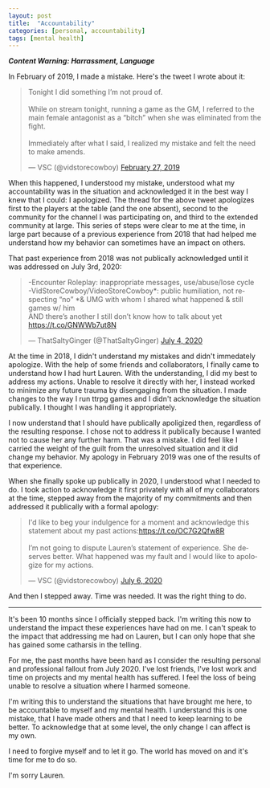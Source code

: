 ```yaml
---
layout: post
title:  "Accountability"
categories: [personal, accountability]
tags: [mental health]
---
```


***Content Warning: Harrassment, Language***

In February of 2019, I made a mistake. Here's the tweet I wrote about it:

<blockquote class="twitter-tweet"><p lang="en" dir="ltr">Tonight I did something I’m not proud of.<br><br>While on stream tonight, running a game as the GM, I referred to the main female antagonist as a “bitch” when she was eliminated from the fight.<br><br>Immediately after what I said, I realized my mistake and felt the need to make amends.</p>&mdash; VSC (@vidstorecowboy) <a href="https://twitter.com/vidstorecowboy/status/1100605982499958784?ref_src=twsrc%5Etfw">February 27, 2019</a></blockquote> <script async src="https://platform.twitter.com/widgets.js" charset="utf-8"></script>

When this happened, I understood my mistake, understood what my accountability was in the situation and acknowledged it in the best way I knew that I could: I apologized. The thread for the above tweet apologizes first to the players at the table (and the one absent), second to the community for the channel I was participating on, and third to the extended community at large. This series of steps were clear to me at the time, in large part because of a previous experience from 2018 that had helped me understand how my behavior can sometimes have an impact on others.

That past experience from 2018 was not publically acknowledged until it was addressed on July 3rd, 2020:

<blockquote class="twitter-tweet"><p lang="en" dir="ltr">-Encounter Roleplay: inappropriate messages, use/abuse/lose cycle<br>-VidStoreCowboy/VideoStoreCowboy*: public humiliation, not respecting “no” *&amp; UMG with whom I shared what happened &amp; still games w/ him<br>AND there’s another I still don’t know how to talk about yet <a href="https://t.co/GNWWb7ut8N">https://t.co/GNWWb7ut8N</a></p>&mdash; ThatSaltyGinger (@ThatSaltyGinger) <a href="https://twitter.com/ThatSaltyGinger/status/1279233531156115457?ref_src=twsrc%5Etfw">July 4, 2020</a></blockquote> <script async src="https://platform.twitter.com/wigets.js" charset="utf-8"></script>

At the time in 2018, I didn't understand my mistakes and didn't immedately apologize. With the help of some friends and collaborators, I  finally came to understand how I had hurt Lauren. With the understanding, I did my best to address my actions. Unable to resolve it directly with her, I instead worked to minimize any future trauma by disengaging from the situation. I made changes to the way I run ttrpg games and I didn't acknowledge the situation publically. I thought I was handling it appropriately.

I now understand that I should have publically apoligized then, regardless of the resulting response. I chose not to address it publically because I wanted not to cause her any further harm. That was a mistake. I did feel like I carried the weight of the guilt from the unresolved situation and it did change my behavior. My apology in February 2019 was one of the results of that experience.

When she finally spoke up publically in 2020, I understood what I needed to do. I took action to acknowledge it first privately with all of my collaborators at the time, stepped away from the majority of my commitments and then addressed it publically with a formal apology:

<blockquote class="twitter-tweet"><p lang="en" dir="ltr">I&#39;d like to beg your indulgence for a moment and acknowledge this statement about my past actions:<a href="https://t.co/OC7G2Qfw8R">https://t.co/OC7G2Qfw8R</a><br><br>I’m not going to dispute Lauren’s statement of experience. She deserves better. What happened was my fault and I would like to apologize for my actions.</p>&mdash; VSC (@vidstorecowboy) <a href="https://twitter.com/vidstorecowboy/status/1280064079353180160?ref_src=twsrc%5Etfw">July 6, 2020</a></blockquote> <script async src="https://platform.twitter.com/widgets.js" charset="utf-8"></script>

And then I stepped away. Time was needed. It was the right thing to do.

---

It's been 10 months since I officially stepped back. I'm writing this now to understand the impact these experiences have had on me. I can't speak to the impact that addressing me had on Lauren, but I can only hope that she has gained some catharsis in the telling.

For me, the past months have been hard as I consider the resulting personal and professional fallout from July 2020. I've lost friends, I've lost work and time on projects and my mental health has suffered. I feel the loss of being unable to resolve a situation where I harmed someone.

I'm writing this to understand the situations that have brought me here, to be accountable to myself and my mental health. I understand this is one mistake, that I have made others and that I need to keep learning to be better. To acknowledge that at some level, the only change I can affect is my own.

I need to forgive myself and to let it go. The world has moved on and it's time for me to do so.

I'm sorry Lauren.
